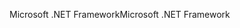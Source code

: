 <span data-ttu-id="4391c-101">Microsoft .NET Framework</span><span class="sxs-lookup"><span data-stu-id="4391c-101">Microsoft .NET Framework</span></span>